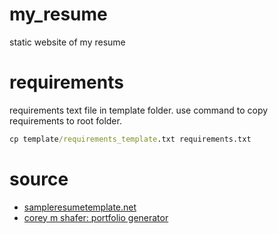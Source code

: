 # my_resume
static website of my resume

# requirements
requirements text file in template folder. use command to copy requirements to root folder.
```cmd
cp template/requirements_template.txt requirements.txt
```

# source 
- [sampleresumetemplate.net](https://sampleresumetemplate.net/)
- [corey m shafer: portfolio generator](https://github.com/CoreyMSchafer/portfolio_generator)

